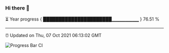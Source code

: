 ### Hi there 👋

⏳ Year progress { ██████████████████████▁▁▁▁▁▁▁▁ } 76.51 %

---

⏰ Updated on Thu, 07 Oct 2021 06:13:02 GMT

![Progress Bar CI](https://github.com/liununu/liununu/workflows/Progress%20Bar%20CI/badge.svg)
